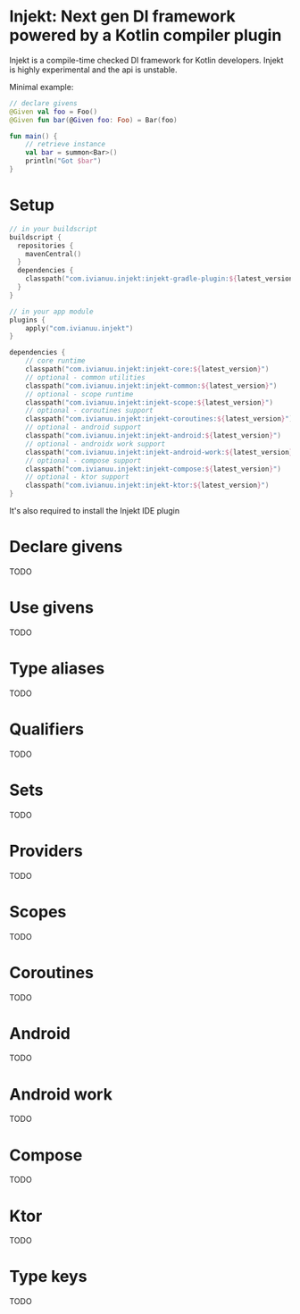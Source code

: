 # Injekt: Next gen DI framework powered by a Kotlin compiler plugin

Injekt is a compile-time checked DI framework for Kotlin developers.
Injekt is highly experimental and the api is unstable.

Minimal example:
```kotlin
// declare givens
@Given val foo = Foo()
@Given fun bar(@Given foo: Foo) = Bar(foo)

fun main() {
    // retrieve instance
    val bar = summon<Bar>()
    println("Got $bar")
}
```

# Setup
```kotlin
// in your buildscript
buildscript {
  repositories {
    mavenCentral()
  }
  dependencies {
    classpath("com.ivianuu.injekt:injekt-gradle-plugin:${latest_version}")
  }
}

// in your app module
plugins {
    apply("com.ivianuu.injekt")
}

dependencies {
    // core runtime
    classpath("com.ivianuu.injekt:injekt-core:${latest_version}")
    // optional - common utilities
    classpath("com.ivianuu.injekt:injekt-common:${latest_version}")
    // optional - scope runtime
    classpath("com.ivianuu.injekt:injekt-scope:${latest_version}")
    // optional - coroutines support
    classpath("com.ivianuu.injekt:injekt-coroutines:${latest_version}")
    // optional - android support
    classpath("com.ivianuu.injekt:injekt-android:${latest_version}")
    // optional - androidx work support
    classpath("com.ivianuu.injekt:injekt-android-work:${latest_version}")
    // optional - compose support
    classpath("com.ivianuu.injekt:injekt-compose:${latest_version}")
    // optional - ktor support
    classpath("com.ivianuu.injekt:injekt-ktor:${latest_version}")
}
```
It's also required to install the Injekt IDE plugin

# Declare givens
TODO

# Use givens
TODO

# Type aliases
TODO

# Qualifiers
TODO

# Sets
TODO

# Providers
TODO

# Scopes
TODO

# Coroutines
TODO

# Android
TODO

# Android work
TODO

# Compose
TODO

# Ktor
TODO

# Type keys
TODO
